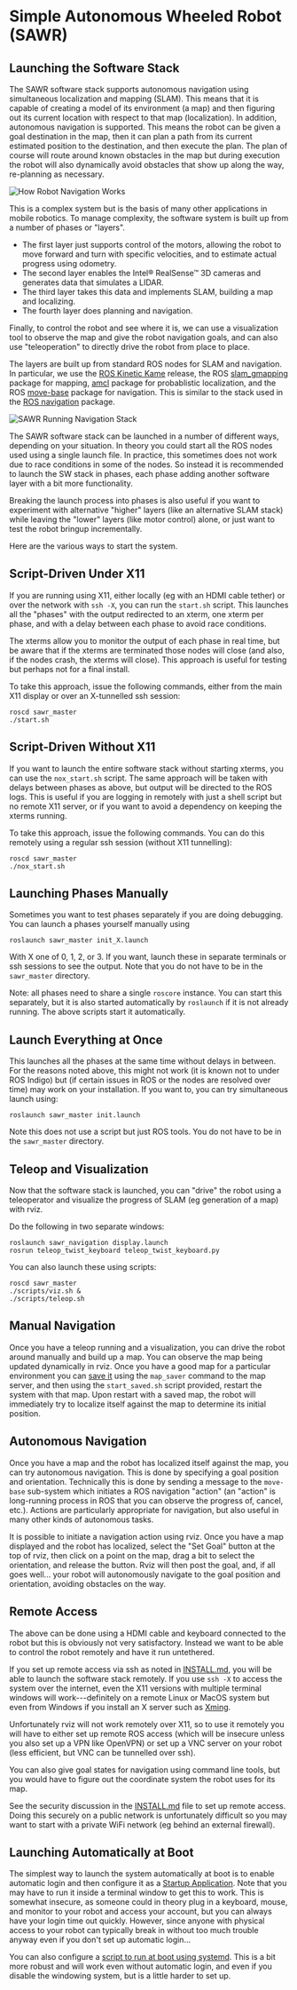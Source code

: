 Simple Autonomous Wheeled Robot (SAWR)
======================================
Launching the Software Stack
------------------------

The SAWR software stack supports autonomous navigation using simultaneous 
localization and mapping (SLAM). This means that it is capable of creating a 
model of its environment (a map) and then figuring out its current location 
with respect to that map (localization). In addition, autonomous navigation 
is supported. This means the robot can be given a goal destination in the map,
then it can plan a path from its current estimated position to the destination,
and then execute the plan. The plan of course will route around known obstacles
in the map but during execution the robot will also dynamically avoid obstacles
that show up along the way, re-planning as necessary.

![How Robot Navigation Works](http://wiki.ros.org/navigation?action=AttachFile&do=get&target=nav_comic.png)

This is a complex system but is the basis of many other applications in mobile
robotics. To manage complexity, the software system is built up from a number
of phases or "layers". 

* The first layer just supports control of the motors,
  allowing the robot to move forward and turn with specific velocities, and to
  estimate actual progress using odometry. 
* The second layer enables the Intel&reg; RealSense&trade; 3D cameras and
  generates data that simulates a LIDAR.
* The third layer takes this data and implements SLAM, building a map and
  localizing.
* The fourth layer does planning and navigation.

Finally, to control the robot and see where it is, we can use a visualization
tool to observe the map and give the robot navigation goals, and can also
use "teleoperation" to directly drive the robot from place to place.

The layers are built up from standard ROS nodes for SLAM and navigation.
In particular, we use the [ROS Kinetic Kame](http://wiki.ros.org/kinetic)
release, the ROS [slam_gmapping](http://wiki.ros.org/slam_gmapping) package
for mapping, [amcl](http://wiki.ros.org/amcl) package for probablistic
localization, and the ROS [move-base](http://wiki.ros.org/move_base) package
for navigation.  This is similar to the stack used in the 
[ROS navigation](http://wiki.ros.org/navigation) package.

![SAWR Running Navigation Stack](../sawr_hardware/Images/sawr_console.jpg)

The SAWR software stack can be launched in a number of different ways,
depending on your situation. In theory you could start all the ROS nodes used 
using a single launch file. In practice, this sometimes does not work due to
race conditions in some of the nodes. So instead it is recommended to launch
the SW stack in phases, each phase adding another software layer with a bit
more functionality.

Breaking the launch process into phases is also useful if you want to
experiment with alternative "higher" layers (like an alternative SLAM stack)
while leaving the "lower" layers (like motor control) alone, or just want to
test the robot bringup incrementally.

Here are the various ways to start the system.

Script-Driven Under X11
-----------------------

If you are running using X11, either locally (eg with an HDMI cable tether)
or over the network with `ssh -X`, you can run the `start.sh` script.
This launches all the "phases" with the output redirected to an xterm,
one xterm per phase, and with a delay between each phase to avoid race
conditions.

The xterms allow you to monitor the output of each phase
in real time, but be aware that if the xterms are terminated those
nodes will close (and also, if the nodes crash, the xterms will close).
This approach is useful for testing but perhaps not for a final install.

To take this approach, issue the following commands, either from the main 
X11 display or over an X-tunnelled ssh session:
    
    roscd sawr_master
    ./start.sh

Script-Driven Without X11
-------------------------

If you want to launch the entire software stack without starting xterms,
you can use the `nox_start.sh` script. The same approach will be taken with
delays between phases as above, but output will be directed to the ROS logs.
This is useful if you are logging in remotely with just a shell script
but no remote X11 server, or if you want to avoid a dependency on keeping
the xterms running.

To take this approach, issue the following commands. You can do this
remotely using a regular ssh session (without X11 tunnelling):
    
    roscd sawr_master
    ./nox_start.sh

Launching Phases Manually
-------------------------

Sometimes you want to test phases separately if you are doing debugging.
You can launch a phases yourself manually using

    roslaunch sawr_master init_X.launch

With X one of 0, 1, 2, or 3.  If you want, launch these in separate terminals
or ssh sessions to see the output.  Note that you do not have to be in 
the ``sawr_master`` directory.

Note: all phases need to share a single `roscore` instance.  You can start
this separately, but it is also started automatically by `roslaunch` if
it is not already running.  The above scripts start it automatically.

Launch Everything at Once
-------------------------

This launches all the phases at the same time without delays in between.
For the reasons noted above, this might not work (it is known not to under
ROS Indigo) but (if certain issues in ROS or the nodes are resolved over time)
may work on your installation. If you want to, you can try simultaneous launch
using:

    roslaunch sawr_master init.launch

Note this does not use a script but just ROS tools.  You do not have to be in
the `sawr_master` directory.

Teleop and Visualization
------------------------
Now that the software stack is launched, you can "drive" the robot using a
teleoperator and visualize the progress of SLAM (eg generation of a map) with
rviz.

Do the following in two separate windows:

    roslaunch sawr_navigation display.launch
    rosrun teleop_twist_keyboard teleop_twist_keyboard.py

You can also launch these using scripts:

    roscd sawr_master
    ./scripts/viz.sh &
    ./scripts/teleop.sh

Manual Navigation
-----------------
Once you have a teleop running and a visualization, you can drive the robot
around manually and build up a map.  You can observe the map being updated
dynamically in rviz. Once you have a good map for a particular environment
you can [save it](http://wiki.ros.org/map_server) using the `map_saver` 
command to the map server, and then using the `start_saved.sh` script
provided, restart the system with that map. Upon restart with a saved map,
the robot will immediately try to localize itself against the map to
determine its initial position.

Autonomous Navigation
---------------------
Once you have a map and the robot has localized itself against the map,
you can try autonomous navigation. This is done by specifying a goal position
and orientation. Technically this is done by sending a message to the 
`move-base` sub-system which initiates a ROS navigation "action" (an "action"
is long-running process in ROS that you can observe the progress of, cancel, 
etc.). Actions are particularly appropriate for navigation, but also useful
in many other kinds of autonomous tasks.

It is possible to initiate a navigation action using rviz. Once you have a map
displayed and the robot has localized, select the "Set Goal" button at the top
of rviz, then click on a point on the map, drag a bit to select the 
orientation, and release the button. Rviz will then post the goal, and,
if all goes well... your robot will autonomously navigate to the goal 
position and orientation, avoiding obstacles on the way.

Remote Access
-------------
The above can be done using a HDMI cable and keyboard connected to the robot
but this is obviously not very satisfactory.  Instead we want to be able to
control the robot remotely and have it run untethered.
 
If you set up remote access via ssh as noted in [INSTALL.md](INSTALL.md),
you will be able to launch the software stack remotely.  If you use 
`ssh -X` to access the system over the internet, even the X11 versions with 
multiple terminal windows will work---definitely on a remote Linux or MacOS 
system but even from Windows if you install an X server such as 
[Xming](http://www.straightrunning.com/XmingNotes/).

Unfortunately rviz will not work remotely over X11, so to use it remotely
you will have to either set up remote ROS access (which will be insecure
unless you also set up a VPN like OpenVPN) or set up a VNC server on your
robot (less efficient, but VNC can be tunnelled over ssh).

You can also give goal states for navigation using command line tools, but
you would have to figure out the coordinate system the robot uses for its map.

See the security discussion in the [INSTALL.md](INSTALL.md) file to set up
remote access.  Doing this securely on a public network is unfortunately
difficult so you may want to start with a private WiFi network (eg behind an
external firewall).

Launching Automatically at Boot
-------------------------------
The simplest way to launch the system automatically at boot is to enable
automatic login and then configure it as a 
[Startup Application](https://help.ubuntu.com/16.04/ubuntu-help/startup-applications.html).
Note that you may have to run it inside a terminal window to get this to work.
This is somewhat insecure, as someone could in theory plug in a keyboard, 
mouse, and monitor to your robot and access your account, but you can always
have your login time out quickly.  However, since anyone with physical access
to your robot can typically break in without too much trouble anyway even if
you don't set up automatic login...

You can also configure a [script to run at boot using systemd](https://linuxconfig.org/how-to-automatically-execute-shell-script-at-startup-boot-on-systemd-linux).
This is a bit more robust and will work even without automatic login, and 
even if you disable the windowing system, but is a little harder to set up.
